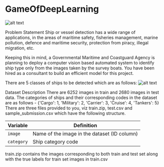# GameOfDeepLearning
![alt text](https://datahack.analyticsvidhya.com/media/__sized__/contest_cover/god_2-thumbnail-1200x1200-90.jpg)

Problem Statement
Ship or vessel detection has a wide range of applications, in the areas of maritime safety,  fisheries management, marine pollution, defence and maritime security, protection from piracy, illegal migration, etc.

Keeping this in mind, a Governmental Maritime and Coastguard Agency is planning to deploy a computer vision based automated system to identify ship type only from the images taken by the survey boats. You have been hired as a consultant to build an efficient model for this project.

There are 5 classes of ships to be detected which are as follows:
![alt text](https://s3-ap-south-1.amazonaws.com/av-blog-media/wp-content/uploads/2019/05/Screenshot-2019-05-23-at-2.54.19-PM.png)

Dataset Description
There are 6252 images in train and 2680 images in test data. The categories of ships and their corresponding codes in the dataset are as follows -
{'Cargo': 1, 
'Military': 2, 
'Carrier': 3, 
'Cruise': 4, 
'Tankers': 5}
There are three files provided to you, viz train.zip, test.csv and sample_submission.csv which have the following structure.

| Variable | Definition |
| --- | --- |
| `image` |Name of the image in the dataset (ID column) |
| `category` | Ship category code|

train.zip contains the images corresponding to both train and test set along with the true labels for train set images in train.csv
 
